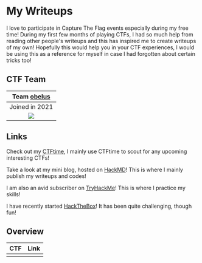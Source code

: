 # My Writeups
I love to participate in Capture The Flag events especially during my free time! During my first few months of playing CTFs, I had so much help from reading other people's writeups and this has inspired me to create writeups of my own! Hopefully this would help you in your CTF experiences, I would be using this as a reference for myself in case I had forgotten about certain tricks too!

## CTF Team
|                **Team [obelus](https://ctftime.org/team/150028)**                |
|:---------------------------------------------:|
| Joined in 2021|
|     ![](https://i.imgur.com/lt7iq0K.gif)      |

## Links
Check out my [CTFtime](http://ctftime.org/user/106126), I mainly use CTFtime to scout for any upcoming interesting CTFs!

Take a look at my mini blog, hosted on [HackMD](https://hackmd.io/@b0o5t3d)! This is where I mainly publish my writeups and codes!

I am also an avid subscriber on [TryHackMe](https://tryhackme.com/p/b0o5t3d)! This is where I practice my skills!

I have recently started [HackTheBox](https://app.hackthebox.eu/users/521845)! It has been quite challenging, though fun!

## Overview


| CTF | Link |
| -------- | -------- |
|     |     |

